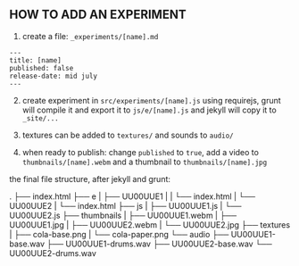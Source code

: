 
HOW TO ADD AN EXPERIMENT
------------------------

1. create a file: `_experiments/[name].md`
```
---
title: [name]
published: false
release-date: mid july
---
```

2. create experiment in `src/experiments/[name].js` using requirejs,
grunt will compile it and export it to `js/e/[name].js` and jekyll
will copy it to `_site/...`

3. textures can be added to `textures/` and sounds to `audio/`

4. when ready to publish: change `published` to `true`, add a video
to `thumbnails/[name].webm` and a thumbnail to `thumbnails/[name].jpg`

the final file structure, after jekyll and grunt:

.
├── index.html
├── e
|   ├── UU00UUE1
|   |   └── index.html
|   └── UU00UUE2
|       └── index.html
├── js
|   ├── UU00UUE1.js
|   └── UU00UUE2.js
├── thumbnails
|   ├── UU00UUE1.webm
|   ├── UU00UUE1.jpg
|   ├── UU00UUE2.webm
|   └── UU00UUE2.jpg
├── textures
|   ├── cola-base.png
|   └── cola-paper.png
└── audio
    ├── UU00UUE1-base.wav
    ├── UU00UUE1-drums.wav
    ├── UU00UUE2-base.wav
    └── UU00UUE2-drums.wav


